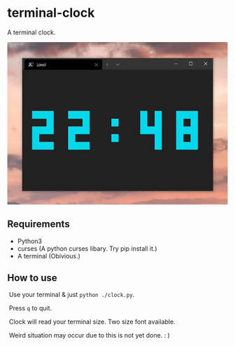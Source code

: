 # terminal-clock
A terminal clock.

![](./example.jpg)

## Requirements
- Python3
- curses (A python curses libary. Try pip install it.)
- A terminal (Obivious.)

## How to use 
​	Use your terminal & just `python ./clock.py`.

​	Press `q` to quit.

​	Clock will read your terminal size. Two size font available.

​	Weird situation may occur due to this is not yet done. : )